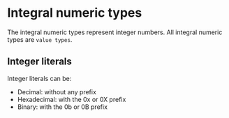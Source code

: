 # Integral numeric types

The integral numeric types represent integer numbers. All integral numeric types are `value types`.

## Integer literals

Integer literals can be:

- Decimal: without any prefix
- Hexadecimal: with the 0x or 0X prefix
- Binary: with the 0b or 0B prefix
